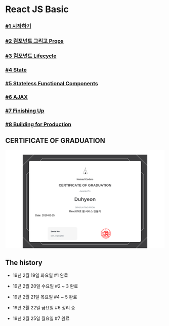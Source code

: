 # React JS Basic

### [#1 시작하기](document/reactJsBasic01.md)

### [#2 컴포넌트 그리고 Props](document/reactJsBasic02.md)

### [#3 컴포넌트 Lifecycle](document/reactJsBasic03.md)

### [#4 State](document/reactJsBasic04.md)

### [#5 Stateless Functional Components](document/reactJsBasic05.md)

### [#6 AJAX](document/reactJsBasic06.md)

### [#7 Finishing Up](document/reactJsBasic07.md)

### [#8 Building for Production](document/reactJsBasic08.md)

## CERTIFICATE OF GRADUATION

![React JS Basic](certificate-of-completion-for-reactjs.png)

## The history

- 19년 2월 19일 화요일 #1 완료

- 19년 2월 20일 수요일 #2 ~ 3 완료

- 19년 2월 21일 목요일 #4 ~ 5 완료

- 19년 2월 22일 금요일 #6 정리 중

- 19년 2월 25일 월요일 #7 완료